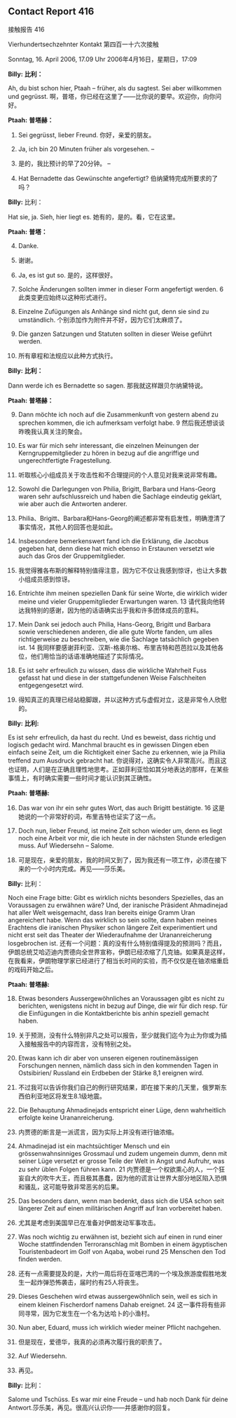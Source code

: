 ## Contact Report 416
接触报告 416

Vierhundertsechzehnter Kontakt
第四百一十六次接触

Sonntag, 16. April 2006, 17.09 Uhr
2006年4月16日，星期日，17:09

**Billy:**
**比利：**

Ah, du bist schon hier, Ptaah – früher, als du sagtest. Sei aber willkommen und gegrüsst.
啊，普塔，你已经在这里了——比你说的要早。欢迎你，向你问好。

**Ptaah:**
**普塔赫：**

1. Sei gegrüsst, lieber Freund.
你好，亲爱的朋友。

2. Ja, ich bin 20 Minuten früher als vorgesehen. –
2. 是的，我比预计的早了20分钟。 –

3. Hat Bernadette das Gewünschte angefertigt?
伯纳黛特完成所要求的了吗？

**Billy:**
比利：

Hat sie, ja. Sieh, hier liegt es.
她有的，是的。看，它在这里。

**Ptaah:**
**普塔：**

4. Danke.
4. 谢谢。

5. Ja, es ist gut so.
是的，这样很好。

6. Solche Änderungen sollten immer in dieser Form angefertigt werden.
6 此类变更应始终以这种形式进行。

7. Einzelne Zufügungen als Anhänge sind nicht gut, denn sie sind zu umständlich.
个别添加作为附件并不好，因为它们太麻烦了。

8. Die ganzen Satzungen und Statuten sollten in dieser Weise geführt werden.
8. 所有章程和法规应以此种方式执行。

**Billy:**
**比利：**

Dann werde ich es Bernadette so sagen.
那我就这样跟贝尔纳黛特说。

**Ptaah:**
**普塔赫：**

9. Dann möchte ich noch auf die Zusammenkunft von gestern abend zu sprechen kommen, die ich aufmerksam verfolgt habe.
9 然后我还想谈谈昨晚我认真关注的聚会。

10. Es war für mich sehr interessant, die einzelnen Meinungen der Kerngruppemitglieder zu hören in bezug auf die angriffige und ungerechtfertigte Fragestellung.
10. 听取核心小组成员关于攻击性和不合理提问的个人意见对我来说非常有趣。

11. Sowohl die Darlegungen von Philia, Brigitt, Barbara und Hans-Georg waren sehr aufschlussreich und haben die Sachlage eindeutig geklärt, wie aber auch die Antworten anderer.
11. Philia、Brigitt、Barbara和Hans-Georg的阐述都非常有启发性，明确澄清了事实情况，其他人的回答也是如此。

12. Insbesondere bemerkenswert fand ich die Erklärung, die Jacobus gegeben hat, denn diese hat mich ebenso in Erstaunen versetzt wie auch das Gros der Gruppemitglieder.
12. 我觉得雅各布斯的解释特别值得注意，因为它不仅让我感到惊讶，也让大多数小组成员感到惊讶。

13. Entrichte ihm meinen speziellen Dank für seine Worte, die wirklich wider meine und vieler Gruppemitglieder Erwartungen waren.
13 请代我向他转达我特别的感谢，因为他的话语确实出乎我和许多团体成员的意料。

14. Mein Dank sei jedoch auch Philia, Hans-Georg, Brigitt und Barbara sowie verschiedenen anderen, die alle gute Worte fanden, um alles richtigerweise zu beschreiben, wie die Sachlage tatsächlich gegeben ist.
14 我同样要感谢菲利亚、汉斯-格奥尔格、布里吉特和芭芭拉以及其他各位，他们用恰当的话语准确地描述了实际情况。

15. Es ist sehr erfreulich zu wissen, dass die wirkliche Wahrheit Fuss gefasst hat und diese in der stattgefundenen Weise Falschheiten entgegengesetzt wird.
15. 得知真正的真理已经站稳脚跟，并以这种方式与虚假对立，这是非常令人欣慰的。

**Billy:**
**比利:**

Es ist sehr erfreulich, da hast du recht. Und es beweist, dass richtig und logisch gedacht wird. Manchmal braucht es in gewissen Dingen eben einfach seine Zeit, um die Richtigkeit einer Sache zu erkennen, wie ja Philia treffend zum Ausdruck gebracht hat.
你说得对，这确实令人非常高兴。而且这也证明，人们是在正确且理性地思考。正如菲利亚恰如其分地表达的那样，在某些事情上，有时确实需要一些时间才能认识到其正确性。

**Ptaah:**
**普塔赫:**

16. Das war von ihr ein sehr gutes Wort, das auch Brigitt bestätigte.
16 这是她说的一个非常好的词，布里吉特也证实了这一点。

17. Doch nun, lieber Freund, ist meine Zeit schon wieder um, denn es liegt noch eine Arbeit vor mir, die ich heute in der nächsten Stunde erledigen muss. Auf Wiedersehn – Salome.
17. 可是现在，亲爱的朋友，我的时间又到了，因为我还有一项工作，必须在接下来的一个小时内完成。再见——莎乐美。

**Billy:**
比利：

Noch eine Frage bitte: Gibt es wirklich nichts besonders Spezielles, das an Voraussagen zu erwähnen wäre? Und, der iranische Präsident Ahmadinejad hat aller Welt weisgemacht, dass Iran bereits einige Gramm Uran angereichert habe. Wenn das wirklich so sein sollte, dann haben meines Erachtens die iranischen Physiker schon längere Zeit experimentiert und nicht erst seit das Theater der Wiederaufnahme der Urananreicherung losgebrochen ist.
还有一个问题：真的没有什么特别值得提及的预测吗？而且，伊朗总统艾哈迈迪内贾德向全世界宣称，伊朗已经浓缩了几克铀。如果真是这样，在我看来，伊朗物理学家已经进行了相当长时间的实验，而不仅仅是在铀浓缩重启的戏码开始之后。

**Ptaah:**
**普塔赫:**

18. Etwas besonders Aussergewöhnliches an Voraussagen gibt es nicht zu berichten, wenigstens nicht in bezug auf Dinge, die wir für dich resp. für die Einfügungen in die Kontaktberichte bis anhin speziell gemacht haben.
18. 关于预测，没有什么特别非凡之处可以报告，至少就我们迄今为止为你或为插入接触报告中的内容而言，没有特别之处。

19. Etwas kann ich dir aber von unseren eigenen routinemässigen Forschungen nennen, nämlich dass sich in den kommenden Tagen in Ostsibirien/ Russland ein Erdbeben der Stärke 8,1 ereignen wird.
19. 不过我可以告诉你我们自己的例行研究结果，即在接下来的几天里，俄罗斯东西伯利亚地区将发生8.1级地震。

20. Die Behauptung Ahmadinejads entspricht einer Lüge, denn wahrheitlich erfolgte keine Urananreicherung.
20. 内贾德的断言是一派谎言，因为实际上并没有进行铀浓缩。

21. Ahmadinejad ist ein machtsüchtiger Mensch und ein grössenwahnsinniges Grossmaul und zudem ungemein dumm, denn mit seiner Lüge versetzt er grosse Teile der Welt in Angst und Aufruhr, was zu sehr üblen Folgen führen kann.
21 内贾德是一个权欲熏心的人，一个狂妄自大的吹牛大王，而且极其愚蠢，因为他的谎言让世界大部分地区陷入恐惧和骚乱，这可能导致非常恶劣的后果。

22. Das besonders dann, wenn man bedenkt, dass sich die USA schon seit längerer Zeit auf einen militärischen Angriff auf Iran vorbereitet haben.
22. 尤其是考虑到美国早已在准备对伊朗发动军事攻击。

23. Was noch wichtig zu erwähnen ist, bezieht sich auf einen in rund einer Woche stattfindenden Terroranschlag mit Bomben in einem ägyptischen Touristenbadeort im Golf von Aqaba, wobei rund 25 Menschen den Tod finden werden.
23. 还有一点需要提及的是，大约一周后将在亚喀巴湾的一个埃及旅游度假胜地发生一起炸弹恐怖袭击，届时约有25人将丧生。

24. Dieses Geschehen wird etwas aussergewöhnlich sein, weil es sich in einem kleinen Fischerdorf namens Dahab ereignet.
24 这一事件将有些非同寻常，因为它发生在一个名为达哈卜的小渔村。

25. Nun aber, Eduard, muss ich wirklich wieder meiner Pflicht nachgehen.
25. 但是现在，爱德华，我真的必须再次履行我的职责了。

26. Auf Wiedersehn.
26. 再见。

**Billy:**
比利：

Salome und Tschüss. Es war mir eine Freude – und hab noch Dank für deine Antwort.莎乐美，再见。很高兴认识你——并感谢你的回复。

